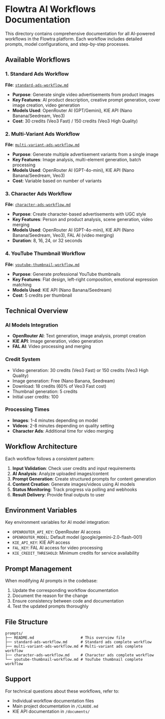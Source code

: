 # Flowtra AI Workflows Documentation

This directory contains comprehensive documentation for all AI-powered workflows in the Flowtra platform. Each workflow includes detailed prompts, model configurations, and step-by-step processes.

## Available Workflows

### 1. Standard Ads Workflow
**File**: [`standard-ads-workflow.md`](./standard-ads-workflow.md)
- **Purpose**: Generate single video advertisements from product images
- **Key Features**: AI product description, creative prompt generation, cover image creation, video generation
- **Models Used**: OpenRouter AI (GPT/Gemini), KIE API (Nano Banana/Seedream, Veo3)
- **Cost**: 30 credits (Veo3 Fast) / 150 credits (Veo3 High Quality)

### 2. Multi-Variant Ads Workflow
**File**: [`multi-variant-ads-workflow.md`](./multi-variant-ads-workflow.md)
- **Purpose**: Generate multiple advertisement variants from a single image
- **Key Features**: Image analysis, multi-element generation, batch processing
- **Models Used**: OpenRouter AI (GPT-4o-mini), KIE API (Nano Banana/Seedream, Veo3)
- **Cost**: Variable based on number of variants

### 3. Character Ads Workflow
**File**: [`character-ads-workflow.md`](./character-ads-workflow.md)
- **Purpose**: Create character-based advertisements with UGC style
- **Key Features**: Person and product analysis, scene generation, video merging
- **Models Used**: OpenRouter AI (GPT-4o-mini), KIE API (Nano Banana/Seedream, Veo3), FAL AI (video merging)
- **Duration**: 8, 16, 24, or 32 seconds

### 4. YouTube Thumbnail Workflow
**File**: [`youtube-thumbnail-workflow.md`](./youtube-thumbnail-workflow.md)
- **Purpose**: Generate professional YouTube thumbnails
- **Key Features**: Flat design, left-right composition, emotional expression matching
- **Models Used**: KIE API (Nano Banana/Seedream)
- **Cost**: 5 credits per thumbnail

## Technical Overview

### AI Models Integration
- **OpenRouter AI**: Text generation, image analysis, prompt creation
- **KIE API**: Image generation, video generation
- **FAL AI**: Video processing and merging

### Credit System
- Video generation: 30 credits (Veo3 Fast) or 150 credits (Veo3 High Quality)
- Image generation: Free (Nano Banana, Seedream)
- Download: 18 credits (60% of Veo3 Fast cost)
- Thumbnail generation: 5 credits
- Initial user credits: 100

### Processing Times
- **Images**: 1-4 minutes depending on model
- **Videos**: 2-8 minutes depending on quality setting
- **Character Ads**: Additional time for video merging

## Workflow Architecture

Each workflow follows a consistent pattern:
1. **Input Validation**: Check user credits and input requirements
2. **AI Analysis**: Analyze uploaded images/content
3. **Prompt Generation**: Create structured prompts for content generation
4. **Content Creation**: Generate images/videos using AI models
5. **Status Monitoring**: Track progress via polling and webhooks
6. **Result Delivery**: Provide final outputs to user

## Environment Variables

Key environment variables for AI model integration:
- `OPENROUTER_API_KEY`: OpenRouter AI access
- `OPENROUTER_MODEL`: Default model (google/gemini-2.0-flash-001)
- `KIE_API_KEY`: KIE API access
- `FAL_KEY`: FAL AI access for video processing
- `KIE_CREDIT_THRESHOLD`: Minimum credits for service availability

## Prompt Management

When modifying AI prompts in the codebase:
1. Update the corresponding workflow documentation
2. Document the reason for the change
3. Ensure consistency between code and documentation
4. Test the updated prompts thoroughly

## File Structure

```
prompts/
├── README.md                     # This overview file
├── standard-ads-workflow.md      # Standard ads complete workflow
├── multi-variant-ads-workflow.md # Multi-variant ads complete workflow
├── character-ads-workflow.md     # Character ads complete workflow
└── youtube-thumbnail-workflow.md # YouTube thumbnail complete workflow
```

## Support

For technical questions about these workflows, refer to:
- Individual workflow documentation files
- Main project documentation in `/CLAUDE.md`
- KIE API documentation in `/documents/`